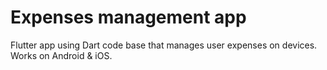 # Expenses management app
Flutter app using Dart code base that manages user expenses on devices.
Works on Android & iOS.
